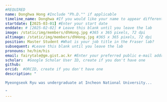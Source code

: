 ```yaml
---
#REQUIRED
name: Donghwa Hong #Include "Ph.D."" if applicable
timeline_name: Donghwa #If you would like your name to appear differently on the Lab timeline, fill out this line.
startdate: [2025-03-01] #Enter your start date
enddate: # [2025-02-02] # Leave this blank until you leave the lab
image: /static/img/members/dhHong.jpg #365 x 365 pixels, 72 dpi
altimage: /static/img/members/dhHong.jpg #365 x 365 pixels, 72 dpi
position: Master Student #What is your job title in the Fraser lab?
subsequent: #Leave this blank until you leave the lab
pronouns: he/him/his
email: fairytale@gm.gist.ac.kr #Enter your preferred public e-mail address
scholar:  #Google Scholar User ID, create if you don't have one
github: 
orcid:  #ORCID, create if you don't have one
description: "

Myeongseok Ryu was undergraduate at Incheon National University...

"
---
```

